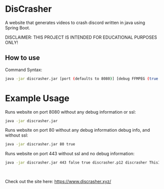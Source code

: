 
# DisCrasher

A website that generates videos to crash discord written in java using Spring Boot.
<br>

DISCLAIMER: THIS PROJECT IS INTENDED FOR EDUCATIONAL PURPOSES ONLY!

## How to use

Command Syntax:
```bash
java -jar discrasher.jar [port (defaults to 8080)] [debug FFMPEG (true|false)] [SSL (true|false)] [path to keystore in PKCS12 format] [keystore alias] [keystore password]
```
    
# Example Usage
Runs website on port 8080 without any debug information or ssl:
```bash
java -jar discrasher.jar
```
Runs website on port 80 without any debug information debug info, and without ssl:
```bash
java -jar discrasher.jar 80 true
```
Runs website on port 443 without ssl and no debug information:
```bash
java -jar discrasher.jar 443 false true discrasher.p12 discrasher ThisIsAWonderfulP@ssw0rd
```
<br>

Check out the site here: https://www.discrasher.xyz/
